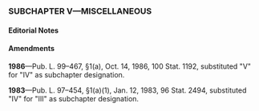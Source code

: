 ### SUBCHAPTER V—MISCELLANEOUS ###

#### **Editorial Notes** ####

#### Amendments ####

**1986**—Pub. L. 99–467, §1(a), Oct. 14, 1986, 100 Stat. 1192, substituted "V" for "IV" as subchapter designation.

**1983**—Pub. L. 97–454, §1(a)(1), Jan. 12, 1983, 96 Stat. 2494, substituted "IV" for "III" as subchapter designation.